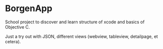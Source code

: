 BorgenApp
=========

School project to discover and learn structure of xcode and basics of Objective C.

Just a try out with JSON, different views (webview, tableview, detailpage, et cetera). 